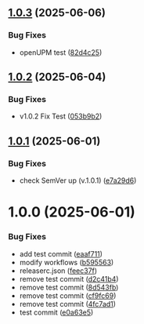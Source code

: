 ## [1.0.3](https://github.com/gus6615/Unity6_DevelopKit/compare/v1.0.2...v1.0.3) (2025-06-06)


### Bug Fixes

* openUPM test ([82d4c25](https://github.com/gus6615/Unity6_DevelopKit/commit/82d4c2567c16e30d65b13b54117e5d0c76dc3456))

## [1.0.2](https://github.com/gus6615/Unity6_DevelopKit/compare/v1.0.1...v1.0.2) (2025-06-04)


### Bug Fixes

* v1.0.2 Fix Test ([053b9b2](https://github.com/gus6615/Unity6_DevelopKit/commit/053b9b271cea219b1cf95b701eda1788ee9a9e16))

## [1.0.1](https://github.com/gus6615/Unity6_DevelopKit/compare/v1.0.0...v1.0.1) (2025-06-01)


### Bug Fixes

* check SemVer up (v.1.0.1) ([e7a29d6](https://github.com/gus6615/Unity6_DevelopKit/commit/e7a29d6822525817a6c5c5002866377c7cc07911))

# 1.0.0 (2025-06-01)


### Bug Fixes

* add test commit ([eaaf711](https://github.com/gus6615/Unity6_DevelopKit/commit/eaaf711f8a7ddfacf249ad121df41648a0681950))
* modify workflows ([b595563](https://github.com/gus6615/Unity6_DevelopKit/commit/b595563cbfc095d7db317cc75b878723b5ccadca))
* releaserc.json ([feec37f](https://github.com/gus6615/Unity6_DevelopKit/commit/feec37ff85c342506e22fd0480e1a1957cb41b16))
* remove test commit ([d2c41b4](https://github.com/gus6615/Unity6_DevelopKit/commit/d2c41b4d94ffe257bdc301ec3f8c829c8feba5c2))
* remove test commit ([8d543fb](https://github.com/gus6615/Unity6_DevelopKit/commit/8d543fbede71c0a06c8617069f8fa4f1ce7ac7fa))
* remove test commit ([cf9fc69](https://github.com/gus6615/Unity6_DevelopKit/commit/cf9fc69d38f3f0488f45d2f254ddbf1744b6e646))
* remove test commit ([4fc7ad1](https://github.com/gus6615/Unity6_DevelopKit/commit/4fc7ad15c7e45155502292bdf94ede042ff92fb3))
* test commit ([e0a63e5](https://github.com/gus6615/Unity6_DevelopKit/commit/e0a63e586538743c499a280ea25d8ddade4d7784))
